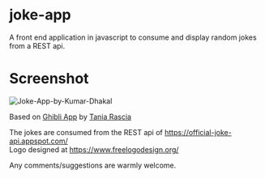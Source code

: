 # joke-app
A front end application in javascript to consume and display random jokes from a REST api.
# Screenshot

<img src='https://i.postimg.cc/FsGXDpcv/Joke-App-by-Kumar-Dhakal.png' border='0' alt='Joke-App-by-Kumar-Dhakal'/></a>
 
 Based on <a href="https://taniarascia.github.io/sandbox/ghibli/" target=_blank>Ghibli App</a> by 
    <a href="https://www.taniarascia.com/" target=_blank>Tania Rascia</a>
    <p>The jokes are consumed from the REST api of <a href="https://official-joke-api.appspot.com/" target=_blank>
    https://official-joke-api.appspot.com/</a>
    <br/>
    Logo designed at <a href="https://www.freelogodesign.org/" target=_blank>https://www.freelogodesign.org/</a>
  
  Any comments/suggestions are warmly welcome.
